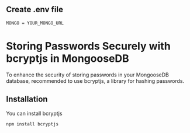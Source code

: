 ## Create .env file

```
MONGO = YOUR_MONGO_URL
```

# Storing Passwords Securely with bcryptjs in MongooseDB

To enhance the security of storing passwords in your MongooseDB database, recommended to use bcryptjs, a library for hashing passwords.

## Installation

You can install bcryptjs

```bash
npm install bcryptjs

```
